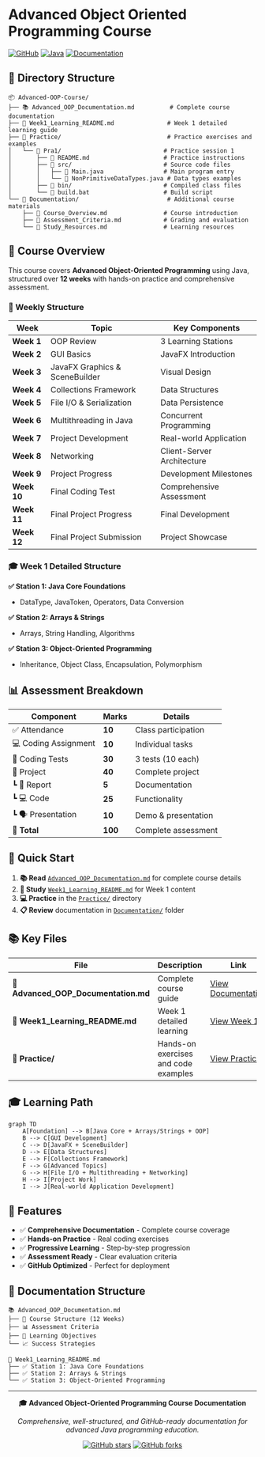 # Advanced Object Oriented Programming Course

[![GitHub](https://img.shields.io/badge/GitHub-Repository-blue?style=for-the-badge&logo=github)](https://github.com/yourusername/advanced-oop-course)
[![Java](https://img.shields.io/badge/Java-Advanced%20OOP-orange?style=for-the-badge&logo=java)](https://www.oracle.com/java/)
[![Documentation](https://img.shields.io/badge/Documentation-Complete-green?style=for-the-badge&logo=markdown)](https://github.com/yourusername/advanced-oop-course)

## 📁 Directory Structure

```
📦 Advanced-OOP-Course/
├── 📚 Advanced_OOP_Documentation.md          # Complete course documentation
├── 📖 Week1_Learning_README.md               # Week 1 detailed learning guide
├── 📁 Practice/                              # Practice exercises and examples
│   └── 📁 Pra1/                             # Practice session 1
│       ├── 📄 README.md                     # Practice instructions
│       ├── 📁 src/                          # Source code files
│       │   ├── 📄 Main.java                 # Main program entry
│       │   └── 📄 NonPrimitiveDataTypes.java # Data types examples
│       ├── 📁 bin/                          # Compiled class files
│       └── 📄 build.bat                     # Build script
└── 📁 Documentation/                         # Additional course materials
    ├── 📄 Course_Overview.md                # Course introduction
    ├── 📄 Assessment_Criteria.md            # Grading and evaluation
    └── 📄 Study_Resources.md                # Learning resources
```

## 🎯 Course Overview

This course covers **Advanced Object-Oriented Programming** using Java, structured over **12 weeks** with hands-on practice and comprehensive assessment.

### 📅 Weekly Structure

| Week | Topic | Key Components |
|------|-------|----------------|
| **Week 1** | OOP Review | 3 Learning Stations |
| **Week 2** | GUI Basics | JavaFX Introduction |
| **Week 3** | JavaFX Graphics & SceneBuilder | Visual Design |
| **Week 4** | Collections Framework | Data Structures |
| **Week 5** | File I/O & Serialization | Data Persistence |
| **Week 6** | Multithreading in Java | Concurrent Programming |
| **Week 7** | Project Development | Real-world Application |
| **Week 8** | Networking | Client-Server Architecture |
| **Week 9** | Project Progress | Development Milestones |
| **Week 10** | Final Coding Test | Comprehensive Assessment |
| **Week 11** | Final Project Progress | Final Development |
| **Week 12** | Final Project Submission | Project Showcase |

### 🎓 Week 1 Detailed Structure

**✅ Station 1: Java Core Foundations**
- DataType, JavaToken, Operators, Data Conversion

**✅ Station 2: Arrays & Strings**
- Arrays, String Handling, Algorithms

**✅ Station 3: Object-Oriented Programming**
- Inheritance, Object Class, Encapsulation, Polymorphism

## 📊 Assessment Breakdown

| Component | Marks | Details |
|-----------|-------|---------|
| ✅ Attendance | **10** | Class participation |
| 💻 Coding Assignment | **10** | Individual tasks |
| 🧪 Coding Tests | **30** | 3 tests (10 each) |
| 📁 Project | **40** | Complete project |
| ┗ 📑 Report | **5** | Documentation |
| ┗ 💻 Code | **25** | Functionality |
| ┗ 🗣️ Presentation | **10** | Demo & presentation |
| **🎯 Total** | **100** | Complete assessment |

## 🚀 Quick Start

1. **📚 Read** [`Advanced_OOP_Documentation.md`](Advanced_OOP_Documentation.md) for complete course details
2. **📖 Study** [`Week1_Learning_README.md`](Week1_Learning_README.md) for Week 1 content
3. **💻 Practice** in the [`Practice/`](Practice/) directory
4. **📋 Review** documentation in [`Documentation/`](Documentation/) folder

## 📚 Key Files

| File | Description | Link |
|------|-------------|------|
| **📄 Advanced_OOP_Documentation.md** | Complete course guide | [View Documentation](Advanced_OOP_Documentation.md) |
| **📄 Week1_Learning_README.md** | Week 1 detailed learning | [View Week 1](Week1_Learning_README.md) |
| **📁 Practice/** | Hands-on exercises and code examples | [View Practice](Practice/) |

## 🎓 Learning Path

```mermaid
graph TD
    A[Foundation] --> B[Java Core + Arrays/Strings + OOP]
    B --> C[GUI Development]
    C --> D[JavaFX + SceneBuilder]
    D --> E[Data Structures]
    E --> F[Collections Framework]
    F --> G[Advanced Topics]
    G --> H[File I/O + Multithreading + Networking]
    H --> I[Project Work]
    I --> J[Real-world Application Development]
```

## 🌟 Features

- ✅ **Comprehensive Documentation** - Complete course coverage
- ✅ **Hands-on Practice** - Real coding exercises
- ✅ **Progressive Learning** - Step-by-step progression
- ✅ **Assessment Ready** - Clear evaluation criteria
- ✅ **GitHub Optimized** - Perfect for deployment

## 📖 Documentation Structure

```
📚 Advanced_OOP_Documentation.md
├── 📅 Course Structure (12 Weeks)
├── 📊 Assessment Criteria
├── 🎯 Learning Objectives
└── 📈 Success Strategies

📖 Week1_Learning_README.md
├── ✅ Station 1: Java Core Foundations
├── ✅ Station 2: Arrays & Strings
└── ✅ Station 3: Object-Oriented Programming
```

---

<div align="center">

**🎓 Advanced Object-Oriented Programming Course Documentation**

*Comprehensive, well-structured, and GitHub-ready documentation for advanced Java programming education.*

[![GitHub stars](https://img.shields.io/github/stars/yourusername/advanced-oop-course?style=social)](https://github.com/yourusername/advanced-oop-course)
[![GitHub forks](https://img.shields.io/github/forks/yourusername/advanced-oop-course?style=social)](https://github.com/yourusername/advanced-oop-course)

</div> 